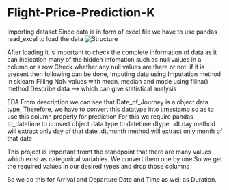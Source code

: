 # Flight-Price-Prediction-K
Importing dataset
Since data is in form of excel file we have to use pandas read_excel to load the data
![Structure](https://user-images.githubusercontent.com/56570977/102611845-bd5dd180-4155-11eb-8745-8a4f0f2b4f14.JPG)

After loading it is important to check the complete information of data as it can indication many of the hidden infomation such as null values in a column or a row
Check whether any null values are there or not. if it is present then following can be done,
Imputing data using Imputation method in sklearn
Filling NaN values with mean, median and mode using fillna() method
Describe data --> which can give statistical analysis

EDA
From description we can see that Date_of_Journey is a object data type, Therefore, we have to convert this datatype into timestamp so as to use this column properly for prediction
For this we require pandas to_datetime to convert object data type to datetime dtype.
.dt.day method will extract only day of that date
.dt.month method will extract only month of that date

This project is important fromt the standpoint that there are many values which exist as categorical variables. We convert them one by one
So we get the required values in our desired types and drop those columns

So we do this for Arrival and Departure Date and Time as well as Duration. 

